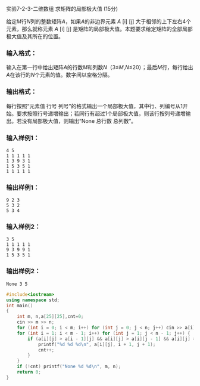 实验7-2-3-二维数组 求矩阵的局部极大值 (15分)

给定*M*行*N*列的整数矩阵*A*，如果*A*的非边界元素 *A* [i] [j] 大于相邻的上下左右4个元素，那么就称元素 *A* [i] [j] 是矩阵的局部极大值。本题要求给定矩阵的全部局部极大值及其所在的位置。

### 输入格式：

输入在第一行中给出矩阵*A*的行数*M*和列数*N*（3≤*M*,*N*≤20）；最后*M*行，每行给出*A*在该行的*N*个元素的值。数字间以空格分隔。

### 输出格式：

每行按照“元素值 行号 列号”的格式输出一个局部极大值，其中行、列编号从1开始。要求按照行号递增输出；若同行有超过1个局部极大值，则该行按列号递增输出。若没有局部极大值，则输出“None 总行数 总列数”。

### 输入样例1：

```in
4 5
1 1 1 1 1
1 3 9 3 1
1 5 3 5 1
1 1 1 1 1
```

### 输出样例1：

```out
9 2 3
5 3 2
5 3 4
```

### 输入样例2：

```
3 5
1 1 1 1 1
9 3 9 9 1
1 5 3 5 1
```

### 输出样例2：

```
None 3 5
```



```c++
#include<iostream>
using namespace std;
int main()
{
	int m, n,a[25][25],cnt=0;
	cin >> m >> n;
	for (int i = 0; i < m; i++) for (int j = 0; j < n; j++) cin >> a[i][j];
	for (int i = 1; i < m - 1; i++) for (int j = 1; j < n - 1; j++) {
		if (a[i][j] > a[i - 1][j] && a[i][j] > a[i][j - 1] && a[i][j] > a[i][j + 1] && a[i][j] > a[i + 1][j]) {
			printf("%d %d %d\n", a[i][j], i + 1, j + 1);
			cnt++;
		}
	}
	if (!cnt) printf("None %d %d\n", m, n);
	return 0;
}
```

